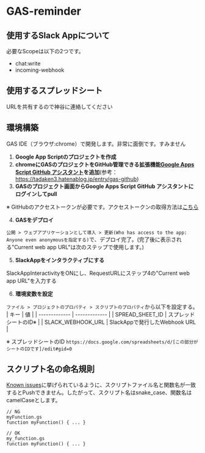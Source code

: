 # GAS-reminder

## 使用するSlack Appについて
必要なScopeは以下の2つです。
- chat:write
- incoming-webhook

## 使用するスプレッドシート
URLを共有するので神谷に連絡してください

## 環境構築
GAS IDE（ブラウザ:chrome）で開発します。非常に面倒です。すみません
1. **Google App Scriptのプロジェクトを作成**
2. **chromeにGASのプロジェクトをGitHub管理できる拡張機能[Google Apps Script GitHub アシスタント](https://chrome.google.com/webstore/detail/google-apps-script-github/lfjcgcmkmjjlieihflfhjopckgpelofo)を追加**(参考： https://tadaken3.hatenablog.jp/entry/gas-github)
3. **GASのプロジェクト画面からGoogle Apps Script GitHub アシスタントにログインしてpull**

※ GitHubのアクセストークンが必要です。アクセストークンの取得方法は[こちら](https://docs.github.com/ja/github/authenticating-to-github/creating-a-personal-access-token)

4. **GASをデプロイ**

```公開 > ウェブアプリケーションとして導入 > 更新(Who has access to the app: Anyone even anonymousを指定する)```で、デプロイ完了。(完了後に表示される"Current web app URL"は次のステップで使用します。)

5. **SlackAppをインタラクティブにする**

SlackAppInteractivityをONにし、RequestURLにステップ4の"Current web app URL"を入力する

6. **環境変数を設定**

```ファイル > プロジェクトのプロパティ > スクリプトのプロパティ```から以下を設定する。
| キー | 値 |
| ------------- | ------------- |
| SPREAD_SHEET_ID | スプレッドシートのID※ |
| SLACK_WEBHOOK_URL | SlackAppで発行したWebhook URL |

※ スプレッドシートのID
```https://docs.google.com/spreadsheets/d/[この部分がシートのIDです]/edit#gid=0```

## スクリプト名の命名規則
[Known issues](https://github.com/leonhartX/gas-github#5known-issues)に挙げられているように、スクリプトファイル名と関数名が一致するとPushできません。したがって、スクリプト名はsnake_case、関数名はcamelCaseとします。
```
// NG
myFunction.gs
function myFunction() { ... }

// OK
my_function.gs
function myFunction() { ... }
```
